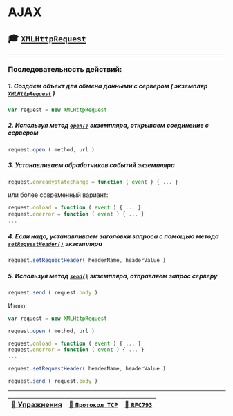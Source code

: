 # AJAX

## :mortar_board: [`XMLHttpRequest`](XMLHttpRequest)

***

### Последовательность действий:

##### 1. Создаем объект для обмена данными с сервером ( экземпляр [`XMLHttpRequest`](#XMLHttpRequest) )
```javascript
var request = new XMLHttpRequest
```
##### 2. Используя метод [`open()`](#open) экземпляра, открываем соединение с сервером
```javascript
request.open ( method, url )
```
##### 3. Устанавливаем обработчиков событий экземпляра

```javascript
request.onreadystatechange = function ( event ) { ... }
```

или более современный вариант:

```javascript
request.onload = function ( event ) { ... }
request.onerror = function ( event ) { ... }
...
```

##### 4. Если надо, устанавливаем заголовки запроса с помощью метода [`setRequestHeader()`](XMLHttpRequest#setRequestHeader) экземпляра
```javascript
request.setRequestHeader( headerName, headerValue )
```
##### 5. Используя метод [`send()`](XMLHttpRequest#send) экземпляра, отправляем запрос серверу
```javascript
request.send ( request.body )
```

Итого:

```javascript
var request = new XMLHttpRequest

request.open ( method, url )

request.onload = function ( event ) { ... }
request.onerror = function ( event ) { ... }
...

request.setRequestHeader( headerName, headerValue )

request.send ( request.body )
```

***

| [:briefcase: Упражнения](https://docs.google.com/forms/d/e/1FAIpQLSdA3JwhlOTXdZxCO3y1MdLe-pe-cynNVGeboy7IV0aWHliGHA/viewform) | [:link: `Протокол TCP`](https://xakep.ru/2002/04/11/14943/) | [:link: **`RFC793`**](https://www.lissyara.su/doc/rfc/rfc793/) |
|-|-|-|

